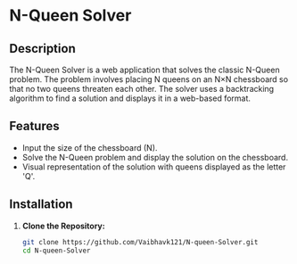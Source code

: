 # N-Queen Solver

## Description

The N-Queen Solver is a web application that solves the classic N-Queen problem. The problem involves placing N queens on an N×N chessboard so that no two queens threaten each other. The solver uses a backtracking algorithm to find a solution and displays it in a web-based format.

## Features

- Input the size of the chessboard (N).
- Solve the N-Queen problem and display the solution on the chessboard.
- Visual representation of the solution with queens displayed as the letter 'Q'.

## Installation

1. **Clone the Repository:**

   ```bash
   git clone https://github.com/Vaibhavk121/N-queen-Solver.git
   cd N-queen-Solver
